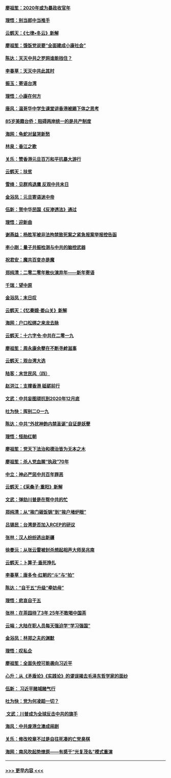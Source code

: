 #### [廖祖笙：2020年或为暴政收官年](../pages/nsc993/n11768216.md?t=01051233) 
#### [理悟：别当郎中当推手](../pages/nsc993/n11768243.md?t=01051233) 
#### [云鹤天：《七律▪冬云》新解](../pages/nsc993/n11768204.md?t=01051233) 
#### [廖祖笙：饿饭党说要“全面建成小康社会”](../pages/nsc993/n11767482.md?t=01051233) 
#### [陈达：天灭中共之罗网谁能挡住？](../pages/nsc993/n11767465.md?t=01051233) 
#### [李春草：天灭中共此其时](../pages/nsc993/n11767452.md?t=01051233) 
#### [振玉：寄语台湾](../pages/nsc993/n11767432.md?t=01051233) 
#### [理悟：小康在何方](../pages/nsc993/n11767394.md?t=01051233) 
#### [唐风：温哥华中学生课堂讲香港被踢下体之思考](../pages/nsc993/n11766848.md?t=01051233) 
#### [85岁美籍台侨：阻碍两岸统一的是共产制度](../pages/nsc993/n11765043.md?t=01051233) 
#### [海网：龟蛇对鼠哭新愁](../pages/nsc993/n11764895.md?t=01051233) 
#### [林泉：香江之歌](../pages/nsc993/n11764415.md?t=01051233) 
#### [关乐：赞香港元旦百万和平抗暴大游行](../pages/nsc993/n11764382.md?t=01051233) 
#### [云鹤天：扶贫](../pages/nsc993/n11764245.md?t=01051233) 
#### [雪绮：见群鸡退鹰  反观中共末日](../pages/nsc993/n11762112.md?t=01051233) 
#### [金浴凤：元旦寄语迷中帝](../pages/nsc993/n11761788.md?t=01051233) 
#### [伍新：贺中华民国《反渗透法》通过](../pages/nsc993/n11761994.md?t=01051233) 
#### [理悟：迎新曲](../pages/nsc993/n11761152.md?t=01051233) 
#### [谢燕益：杨胜军被非法拘禁致死案之紧急报案举报控告函](../pages/nsc993/n11756134.md?t=01051233) 
#### [李小刚：量子共振检测与中共的脑控武器](../pages/nsc993/n11754518.md?t=01051233) 
#### [祝君安：魔共百变亦是魔](../pages/nsc993/n11754469.md?t=01051233) 
#### [郑纯清：二零二零年散伙演弃年——新年寄语](../pages/nsc993/n11754195.md?t=01051233) 
#### [千瑞：望中原](../pages/nsc993/n11754159.md?t=01051233) 
#### [金浴凤：末日叹](../pages/nsc993/n11752359.md?t=01051233) 
#### [云鹤天：《忆秦娥‧娄山关》新解](../pages/nsc993/n11752348.md?t=01051233) 
#### [海网：户口松绑之来龙去脉](../pages/nsc993/n11752328.md?t=01051233) 
#### [云鹤天：十六字令‧中共在二零一九](../pages/nsc993/n11752305.md?t=01051233) 
#### [廖祖笙：周永康余孽在不断寻衅滋事](../pages/nsc993/n11751013.md?t=01051233) 
#### [云鹤天：观台湾大选](../pages/nsc993/n11751007.md?t=01051233) 
#### [陆客：末世民风（四）](../pages/nsc993/n11749203.md?t=01051233) 
#### [赵洪江：支撑香港 砥砺前行](../pages/nsc993/n11748482.md?t=01051233) 
#### [文武：中共妄图顽抗到2020年12月底](../pages/nsc993/n11748446.md?t=01051233) 
#### [吐为快：挥别二O一九](../pages/nsc993/n11748411.md?t=01051233) 
#### [陈达：中共“外扰神韵内禁圣诞”自证是妖孽](../pages/nsc993/n11748226.md?t=01051233) 
#### [理悟：怪胎红朝](../pages/nsc993/n11748206.md?t=01051233) 
#### [廖祖笙：党天下法治和德治皆为无本之木](../pages/nsc993/n11748135.md?t=01051233) 
#### [廖祖笙：杀人党血腥“执政”70年](../pages/nsc993/n11745144.md?t=01051233) 
#### [中立：神必严惩中共百年罪恶](../pages/nsc993/n11744970.md?t=01051233) 
#### [云鹤天：《采桑子‧重阳》新解](../pages/nsc993/n11744948.md?t=01051233) 
#### [文武：弹劾川普是在帮中共的忙](../pages/nsc993/n11744758.md?t=01051233) 
#### [郑纯清：从“挨门砸饭锅”到“挨户堵炉眼”](../pages/nsc993/n11744745.md?t=01051233) 
#### [吕锡民：台湾是否加入RCEP的研议](../pages/nsc993/n11744701.md?t=01051233) 
#### [张林：汉人纷纷逃出新疆](../pages/nsc993/n11743530.md?t=01051233) 
#### [徐曼沅：从张云雷被封杀想起相声大师吴兆南](../pages/nsc993/n11741816.md?t=01051233) 
#### [云鹤天：卜算子‧垂死挣扎](../pages/nsc993/n11739956.md?t=01051233) 
#### [李春草：唐多令‧红朝的“斗”与“拍”](../pages/nsc993/n11739830.md?t=01051233) 
#### [陈达：“自干五”升级“牵妨母”](../pages/nsc993/n11739724.md?t=01051233) 
#### [理悟：悲哀自干五](../pages/nsc993/n11739547.md?t=01051233) 
#### [张林：在茶园待了3年 25年不敢喝中国茶](../pages/nsc993/n11739240.md?t=01051233) 
#### [云端：大陆在职人员每天强迫学“学习强国”](../pages/nsc993/n11738735.md?t=01051233) 
#### [金浴凤：林郑之夫的渊默](../pages/nsc993/n11737735.md?t=01051233) 
#### [理悟：叹私企](../pages/nsc993/n11737715.md?t=01051233) 
#### [廖祖笙：全面失控可能袭向习近平](../pages/nsc993/n11737704.md?t=01051233) 
#### [心升：从《矛盾论》《实践论》的谬误揭去毛泽东哲学家的面纱](../pages/nsc993/n11736962.md?t=01051233) 
#### [伍新： 习近平赌城赌气行](../pages/nsc993/n11736929.md?t=01051233) 
#### [吐为快：党为何凌蹈一切？](../pages/nsc993/n11736915.md?t=01051233) 
#### [ 文武：川普成为全球反击中共的旗手](../pages/nsc993/n11736882.md?t=01051233) 
#### [海风：中共废港立澳成闹剧](../pages/nsc993/n11735857.md?t=01051233) 
#### [关乐：修改校章不过是自往死凑的亡党臭棋](../pages/nsc993/n11735097.md?t=01051233) 
#### [海网：南风吹起势燎原——有感于“光复茂名”模式重演](../pages/nsc993/n11732308.md?t=01051233) 

----
#### [ >>> 更早内容 <<< ](../indexes/nsc993-earlier.md)
